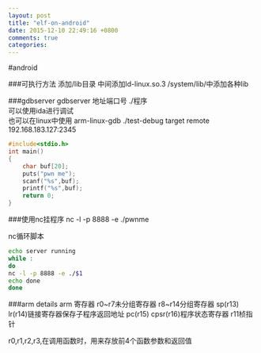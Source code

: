 ```yaml
---
layout: post
title: "elf-on-android"
date: 2015-12-10 22:49:16 +0800
comments: true
categories: 
---
```

#android


###可执行方法
添加/lib目录
中间添加ld-linux.so.3
/system/lib/中添加各种lib

###gdbserver
gdbserver 地址端口号 ./程序  
可以使用ida进行调试  
也可以在linux中使用
arm-linux-gdb ./test-debug
target remote 192.168.183.127:2345

```c
#include<stdio.h>
int main()
{
	char buf[20];
	puts("pwn me");
	scanf("%s",buf);
	printf("%s",buf);
	return 0;
}
```

###使用nc挂程序
nc -l -p 8888 -e ./pwnme

nc循环脚本
``` bash
echo server running
while :
do
nc -l -p 8888 -e ./$1
echo done
done
```

###arm details
arm 寄存器
r0~r7未分组寄存器
r8~r14分组寄存器
sp(r13)
lr(r14)链接寄存器保存子程序返回地址
pc(r15)
cpsr(r16)程序状态寄存器
r11桢指针

   r0,r1,r2,r3,在调用函数时，用来存放前4个函数参数和返回值
